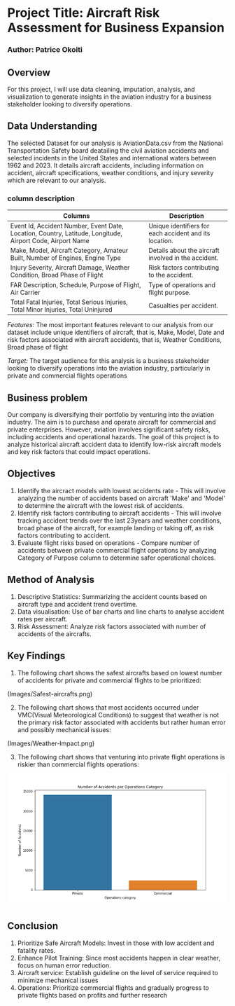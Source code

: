 # **Project Title: Aircraft Risk Assessment for Business Expansion**
### **Author:** Patrice Okoiti

## **Overview**
For this project, I will use data cleaning, imputation, analysis, and visualization to generate insights in the aviation industry for a business stakeholder looking to diversify operations.

## **Data Understanding**
The selected Dataset for our analysis is AviationData.csv from the National Transportation Safety board deatailing the civil aviation accidents and selected incidents in the United States and international waters between 1962 and 2023. It details aircraft accidents, including information on accident, aircraft specifications, weather conditions, and injury severity which are relevant to our analysis.

### **column description**
| **Columns** | **Description** |
|-------------|-----------------|
| Event Id, Accident Number, Event Date, Location, Country, Latitude, Longitude, Airport Code, Airport Name | Unique identifiers for each accident and its location. |
| Make, Model, Aircraft Category, Amateur Built, Number of Engines, Engine Type | Details about the aircraft involved in the accident. |
| Injury Severity, Aircraft Damage, Weather Condition, Broad Phase of Flight | Risk factors contributing to the accident. |
| FAR Description, Schedule, Purpose of Flight, Air Carrier | Type of operations and flight purpose. |
| Total Fatal Injuries, Total Serious Injuries, Total Minor Injuries, Total Uninjured | Casualties per accident. |

*Features:* The most important features relevant to our analysis from our dataset include unique identifiers of aircraft, that is, Make, Model, Date and risk factors associated with aircraft accidents, that is, Weather Conditions, Broad phase of flight

*Target:* The target audience for this analysis is a business stakeholder looking to diversify operations into the aviation industry, particularly in private and commercial flights operations

## **Business problem**
Our company is diversifying their portfolio by venturing into the aviation industry. The aim is to purchase and operate aircraft for commercial and private enterprises. However, aviation involves significant safety risks, including accidents and operational hazards. The goal of this project is to analyze historical aircraft accident data to identify low-risk aircraft models and key risk factors that could impact operations.

## **Objectives**
1. Identify the aircract models with lowest accidents rate - This will involve analyzing the number of accidents based on aircraft 'Make' and 'Model' to determine the aircraft with the lowest risk of accidents.
2. Identify risk factors contributing to aircraft accidents - This will involve tracking accident trends over the last 23years and weather conditions, broad phase of the aircraft, for example landing or taking off, as risk factors contributing to accident.
3. Evaluate flight risks based on operations - Compare number of accidents between private commercial flight operations by analyzing Category of Purpose column to determine safer operational choices.

## **Method of Analysis**
1. Descriptive Statistics: Summarizing the accident counts based on aircraft type and accident trend overtime.
2. Data visualisation: Use of bar charts and line charts to analyse accident rates per aircraft.
3. Risk Assessment: Analyze risk factors associated with number of accidents of the aircrafts.

## **Key Findings**

1. The following chart shows the safest aircrafts based on lowest number of accidents for private and commercial flights to be prioritized:

(Images/Safest-aircrafts.png)


2. The following chart shows that most accidents occurred under VMC(Visual Meteorological Conditions) to suggest that weather is not the primary risk factor associated with accidents but rather human error and possibly mechanical issues:

(Images/Weather-Impact.png)

3. The following chart shows that venturing into private flight operations is riskier than commercial flights operations:

![Risks Based on Flight Operations](Images/Operations-risk.png)

## **Conclusion**

1. Prioritize Safe Aircraft Models: Invest in those with low accident and fatality rates.
2. Enhance Pilot Training: Since most accidents happen in clear weather, focus on human error reduction.
3. Aircraft service: Establish guideline on the level of service required to minimize mechanical issues
3. Operations: Prioritize commercial flights and gradually progress to private flights based on profits and further research


